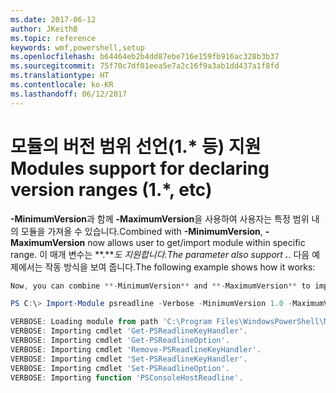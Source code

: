```yaml
---
ms.date: 2017-06-12
author: JKeithB
ms.topic: reference
keywords: wmf,powershell,setup
ms.openlocfilehash: b64464eb2b4dd87ebe716e159fb916ac328b3b37
ms.sourcegitcommit: 75f70c7df01eea5e7a2c16f9a3ab1dd437a1f8fd
ms.translationtype: HT
ms.contentlocale: ko-KR
ms.lasthandoff: 06/12/2017
---
```

# <a name="modules-support-for-declaring-version-ranges-1-etc"></a><span data-ttu-id="eb639-102">모듈의 버전 범위 선언(1.* 등) 지원</span><span class="sxs-lookup"><span data-stu-id="eb639-102">Modules support for declaring version ranges (1.*, etc)</span></span>
<span data-ttu-id="eb639-103">**-MinimumVersion**과 함께 **-MaximumVersion**을 사용하여 사용자는 특정 범위 내의 모듈을 가져올 수 있습니다.</span><span class="sxs-lookup"><span data-stu-id="eb639-103">Combined with **-MinimumVersion**, **-MaximumVersion** now allows user to get/import module within specific range.</span></span> <span data-ttu-id="eb639-104">이 매개 변수는 **.***도 지원합니다.</span><span class="sxs-lookup"><span data-stu-id="eb639-104">The parameter also support **.***.</span></span> <span data-ttu-id="eb639-105">다음 예제에서는 작동 방식을 보여 줍니다.</span><span class="sxs-lookup"><span data-stu-id="eb639-105">The following example shows how it works:</span></span>

```PowerShell
Now, you can combine **-MinimumVersion** and **-MaximumVersion** to import module within specific range:

PS C:\> Import-Module psreadline -Verbose -MinimumVersion 1.0 -MaximumVersion 1.2.*

VERBOSE: Loading module from path 'C:\Program Files\WindowsPowerShell\Modules\psreadline\1.1\psreadline.psd1'.
VERBOSE: Importing cmdlet 'Get-PSReadlineKeyHandler'.
VERBOSE: Importing cmdlet 'Get-PSReadlineOption'.
VERBOSE: Importing cmdlet 'Remove-PSReadlineKeyHandler'.
VERBOSE: Importing cmdlet 'Set-PSReadlineKeyHandler'.
VERBOSE: Importing cmdlet 'Set-PSReadlineOption'.
VERBOSE: Importing function 'PSConsoleHostReadline'.
```

